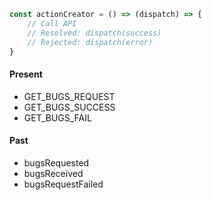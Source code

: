 ```javascript
const actionCreator = () => (dispatch) => {
    // Call API
    // Resolved: dispatch(success)
    // Rejected: dispatch(error)
}
```
#### Present
- GET_BUGS_REQUEST
- GET_BUGS_SUCCESS
- GET_BUGS_FAIL

#### Past
- bugsRequested
- bugsReceived
- bugsRequestFailed